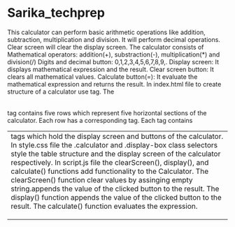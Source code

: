 # Sarika_techprep
This calculator can perform basic arithmetic operations like addition, subtraction, multiplication and division.
It will perform decimal operations.
Clear screen will clear the display screen.
The calculator consists of 
Mathematical operators: addition(+), substraction(-), multiplication(*) and division(/)
Digits and decimal button: 0,1,2,3,4,5,6,7,8,9,.
Display screen: It displays mathematical expression and the result.
Clear screen button: It clears all mathematical values.
Calculate button(=): It evaluate the mathematical expression and returns the result.
In index.html file to create structure of a calculator use <table> tag.
The <table> tag contains five rows which represent five horizontal sections of the calculator.
Each row has a corresponding <tr> tag. Each <tr> tag contains <td> tags which hold the display screen and buttons of the calculator.
In style.css file the .calculator and .display-box class selectors style the table structure 
and the display screen of the calculator respectively.
In script.js file the clearScreen(), display(), and calculate() functions add functionality to the Calculator.
The clearScreen() function clear values by assinging empty string.appends the value of the clicked button to the result.
The display() function appends the value of the clicked button to the result.
The calculate() function evaluates the expression.
